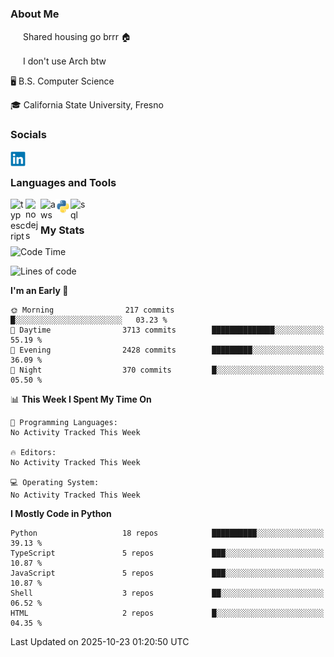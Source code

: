### About Me
<p>
  <a href="https://alcoverooms.com"><img src="https://media.licdn.com/dms/image/v2/D560BAQFHyY9esVIxow/company-logo_200_200/B56Zgznq9tH0AQ-/0/1753212694889/alcoverooms_logo?e=2147483647&v=beta&t=s2clqZsAk1S-Or0VZQ9hwJuB0CaWT4t7bletxx3x0hE" width="16px" height="16px"/></a>
  Shared housing go brrr 🏠</p>
<p>
  <img src="https://upload.wikimedia.org/wikipedia/commons/c/c9/Finder_Icon_macOS_Big_Sur.png" width="16px" height="16px"/>
  I don't use Arch btw
</p>
<p>🖥️ B.S. Computer Science</p>
<p>🎓 California State University, Fresno</p>

### Socials
<a href="https://linkedin.com/in/jwhitlow45">
  <img align="left"
       alt="jwhitlow45 | LinkedIn"
       width="24px"
       src="https://raw.githubusercontent.com/devicons/devicon/9f4f5cdb393299a81125eb5127929ea7bfe42889/icons/linkedin/linkedin-original.svg" />
</a>
</br>
  
### Languages and Tools
<img align="left"
     alt="typescript"
     width="24px"
     src="https://upload.wikimedia.org/wikipedia/commons/thumb/4/4c/Typescript_logo_2020.svg/2048px-Typescript_logo_2020.svg.png" />
<img align="left"
     alt="nodejs"
     width="24px"
     src="https://cdn-icons-png.flaticon.com/256/919/919825.png" />
<img align="left"
     alt="aws"
     width="24px"
     src="https://upload.wikimedia.org/wikipedia/commons/thumb/9/93/Amazon_Web_Services_Logo.svg/1024px-Amazon_Web_Services_Logo.svg.png" />
<img align="left"
     alt="python"
     width="24px"
     src="https://raw.githubusercontent.com/devicons/devicon/9f4f5cdb393299a81125eb5127929ea7bfe42889/icons/python/python-original.svg" />
<img align="left"
     alt="sql"
     width="24px"
     src="https://www.freepnglogos.com/uploads/logo-mysql-png/logo-mysql-part-azure-sql-database-with-azure-active-directory-17.png" />
 </br>

### My Stats
<!--START_SECTION:waka-->
![Code Time](http://img.shields.io/badge/Code%20Time-547%20hrs%206%20mins-blue)

![Lines of code](https://img.shields.io/badge/From%20Hello%20World%20I%27ve%20Written-2.2%20million%20lines%20of%20code-blue)

**I'm an Early 🐤** 

```text
🌞 Morning                217 commits         █░░░░░░░░░░░░░░░░░░░░░░░░   03.23 % 
🌆 Daytime                3713 commits        ██████████████░░░░░░░░░░░   55.19 % 
🌃 Evening                2428 commits        █████████░░░░░░░░░░░░░░░░   36.09 % 
🌙 Night                  370 commits         █░░░░░░░░░░░░░░░░░░░░░░░░   05.50 % 
```


📊 **This Week I Spent My Time On** 

```text
💬 Programming Languages: 
No Activity Tracked This Week

🔥 Editors: 
No Activity Tracked This Week

💻 Operating System: 
No Activity Tracked This Week
```

**I Mostly Code in Python** 

```text
Python                   18 repos            ██████████░░░░░░░░░░░░░░░   39.13 % 
TypeScript               5 repos             ███░░░░░░░░░░░░░░░░░░░░░░   10.87 % 
JavaScript               5 repos             ███░░░░░░░░░░░░░░░░░░░░░░   10.87 % 
Shell                    3 repos             ██░░░░░░░░░░░░░░░░░░░░░░░   06.52 % 
HTML                     2 repos             █░░░░░░░░░░░░░░░░░░░░░░░░   04.35 % 
```




 Last Updated on 2025-10-23 01:20:50 UTC
<!--END_SECTION:waka-->
